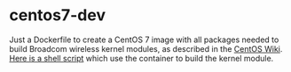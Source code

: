 # centos7-dev
Just a Dockerfile to create a CentOS 7 image with all packages needed to build Broadcom wireless kernel modules, as described in the [CentOS Wiki](http://wiki.centos.org/HowTos/Laptops/Wireless/Broadcom). 
[Here is a shell script](https://gist.github.com/ThoMo/e11e4c5216229cdc5976) which use the container to build the kernel module.
